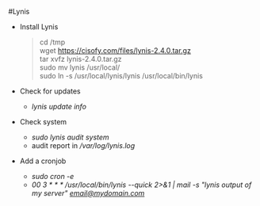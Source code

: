 #Lynis

- Install Lynis
   >cd /tmp<br>
   >wget https://cisofy.com/files/lynis-2.4.0.tar.gz<br>
   >tar xvfz lynis-2.4.0.tar.gz<br>
   >sudo mv lynis /usr/local/<br>
   >sudo ln -s /usr/local/lynis/lynis /usr/local/bin/lynis<br>

- Check for updates
    - *lynis update info*

- Check system
    - *sudo lynis audit system*
    - audit report in */var/log/lynis.log*

- Add a cronjob
    - *sudo cron -e*
    - *00 3 * * * /usr/local/bin/lynis --quick 2>&1 | mail -s "lynis output of my server" email@mydomain.com*
